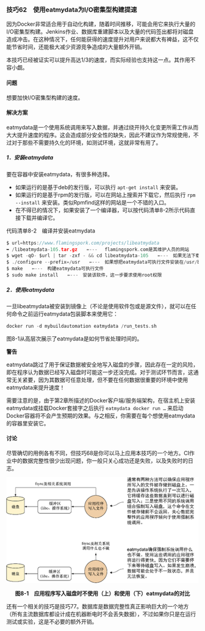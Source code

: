 ### 技巧62　使用eatmydata为I/O密集型构建提速

因为Docker非常适合用于自动化构建，随着时间推移，可能会用它来执行大量的I/O密集型构建。Jenkins作业、数据库重建脚本以及大量的代码签出都将对磁盘造成冲击。在这种情况下，任何能获得的速度提升对用户来说都大有裨益，这不仅能节省时间，还能极大减少资源竞争造成的大量额外开销。

本技巧已经被证实可以提升高达1/3的速度，而实际经验也支持这一点。其作用不容小觑。

#### 问题

想要加快I/O密集型构建的速度。

#### 解决方案

eatmydata是一个使用系统调用来写入数据，并通过绕开持久化变更所需工作从而大大提升速度的程序。这会造成部分安全性的缺失，因此不建议作为常规使用，不过对于那些不需要持久化的环境，如测试环境，这就非常有用了。

##### 1．安装eatmydata

要在容器中安装eatmydata，有很多种选择。

+ 如果运行的是基于deb的发行版，可以执行 `apt-get install` 来安装。
+ 如果运行的是基于rpm的发行版，可以在网站上搜索并下载它，然后执行 `rpm --install` 来安装。类似Rpmfind这样的网站是一个不错的入口。
+ 在不得已的情况下，如果安装了一个编译器，可以按代码清单8-2所示代码直接下载并编译它。

代码清单8-2　编译并安装eatmydata

```c
$ url=https://www.flamingspork.com/projects/libeatmydata
➥ /libeatmydata-105.tar.gz　　⇽---　 flamingspork.com是其维护人员的网站
$ wget -qO- $url | tar -zxf - && cd libeatmydata-105　　⇽---　如果无法下载这个版本，请到其网站上检查它是否已经更新到105之后的版本
$ ./configure --prefix=/usr　　⇽---　如果想把eatmydata可执行文件安装在/usr/bin之外的其他地方，可修改此前缀目录
$ make　　⇽---　构建eatmydata可执行文件
$ sudo make install　　⇽---　安装该软件，这一步要求使用root权限
```

##### 2．使用eatmydata

一旦libeatmydata被安装到镜像上（不论是使用软件包或是源文件），就可以在任何命令之前运行eatmydata包装脚本来使用它：

```c
docker run -d mybuildautomation eatmydata /run_tests.sh
```

图8-1从高层次展示了eatmydata是如何节省处理时间的。



**警告**

eatmydata跳过了用于保证数据被安全地写入磁盘的步骤，因此存在一定的风险，即在程序认为数据已经写入磁盘时可能这一步还没完成。对于测试环节而言，这通常无关紧要，因为其数据可任意处理，但不要在任何数据很重要的环境中使用eatmydata来提升速度！



需要注意的是，由于第2章所描述的Docker客户端/服务端架构，在宿主机上安装eatmydata或挂载Docker套接字之后执行 `eatmydata docker run …` 来启动Docker容器将不会产生预期的效果。与之相反，你需要在每个想使用eatmydata的容器里安装它。

#### 讨论

尽管确切的用例各有不同，但技巧68是你可以马上应用本技巧的一个地方。CI作业中的数据完整性很少出现问题，你一般只关心成功还是失败，以及失败时的日志。

![36.png](../images/36.png)
<center class="my_markdown"><b class="my_markdown">图8-1　应用程序写入磁盘时不使用（上）和使用（下）eatmydata的对比</b></center>

还有一个相关的技巧是技巧77。数据库是数据完整性真正影响巨大的一个地方（所有主流数据库都设计成在机器断电时不会丢失数据），不过如果你只是在运行测试或实验，这是不必要的额外开销。

